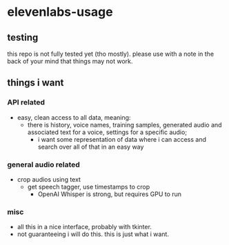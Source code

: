 # elevenlabs-usage

## testing
this repo is not fully tested yet (tho mostly). please use with a note in the back of your mind that things may not work.

## things i want

### API related
- easy, clean access to all data, meaning:
  + there is history, voice names, training samples, generated audio and associated text for a voice, settings for a specific audio;
    - i want some representation of data where i can access and search over all of that in an easy way

### general audio related
- crop audios using text
  + get speech tagger, use timestamps to crop
    - OpenAI Whisper is strong, but requires GPU to run

### misc
- all this in a nice interface, probably with tkinter.
- not guaranteeing i will do this. this is just what i want.
